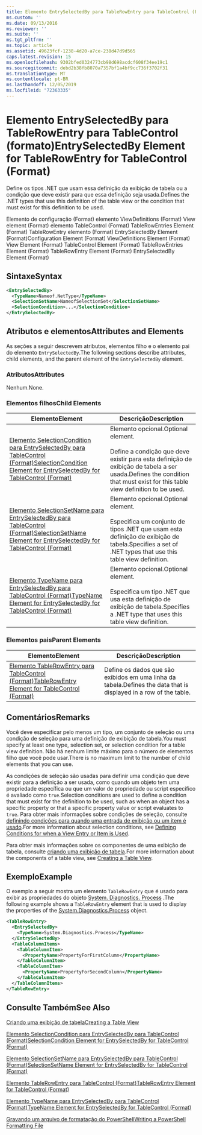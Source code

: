 ```yaml
---
title: Elemento EntrySelectedBy para TableRowEntry para TableControl (Format) | Microsoft Docs
ms.custom: ''
ms.date: 09/13/2016
ms.reviewer: ''
ms.suite: ''
ms.tgt_pltfrm: ''
ms.topic: article
ms.assetid: 49623fcf-1238-4d20-a7ce-238d47d9d565
caps.latest.revision: 15
ms.openlocfilehash: 9302bfed0324773cb98d698acdcf608f34ee19c1
ms.sourcegitcommit: debd2b38fb8070a7357bf1a4bf9cc736f3702f31
ms.translationtype: MT
ms.contentlocale: pt-BR
ms.lasthandoff: 12/05/2019
ms.locfileid: "72363335"
---
```

# <a name="entryselectedby-element-for-tablerowentry--for-tablecontrol-format"></a><span data-ttu-id="67cf4-102">Elemento EntrySelectedBy para TableRowEntry para TableControl (formato)</span><span class="sxs-lookup"><span data-stu-id="67cf4-102">EntrySelectedBy Element for TableRowEntry  for TableControl (Format)</span></span>

<span data-ttu-id="67cf4-103">Define os tipos .NET que usam essa definição da exibição de tabela ou a condição que deve existir para que essa definição seja usada.</span><span class="sxs-lookup"><span data-stu-id="67cf4-103">Defines the .NET types that use this definition of the table view or the condition that must exist for this definition to be used.</span></span>

<span data-ttu-id="67cf4-104">Elemento de configuração (Format) elemento ViewDefinitions (Format) View element (Format) elemento TableControl (Format) TableRowEntries Element (Format) TableRowEntry elemento (Format) EntrySelectedBy Element (Format)</span><span class="sxs-lookup"><span data-stu-id="67cf4-104">Configuration Element (Format) ViewDefinitions Element (Format) View Element (Format) TableControl Element (Format) TableRowEntries Element (Format) TableRowEntry Element (Format) EntrySelectedBy Element (Format)</span></span>

## <a name="syntax"></a><span data-ttu-id="67cf4-105">Sintaxe</span><span class="sxs-lookup"><span data-stu-id="67cf4-105">Syntax</span></span>

```xml
<EntrySelectedBy>
  <TypeName>Nameof.NetType</TypeName>
  <SelectionSetName>NameofSelectionSet</SelectionSetName>
  <SelectionCondition>...</SelectionCondition>
</EntrySelectedBy>
```

## <a name="attributes-and-elements"></a><span data-ttu-id="67cf4-106">Atributos e elementos</span><span class="sxs-lookup"><span data-stu-id="67cf4-106">Attributes and Elements</span></span>

<span data-ttu-id="67cf4-107">As seções a seguir descrevem atributos, elementos filho e o elemento pai do elemento `EntrySelectedBy`.</span><span class="sxs-lookup"><span data-stu-id="67cf4-107">The following sections describe attributes, child elements, and the parent element of the `EntrySelectedBy` element.</span></span>

### <a name="attributes"></a><span data-ttu-id="67cf4-108">Atributos</span><span class="sxs-lookup"><span data-stu-id="67cf4-108">Attributes</span></span>

<span data-ttu-id="67cf4-109">Nenhum.</span><span class="sxs-lookup"><span data-stu-id="67cf4-109">None.</span></span>

### <a name="child-elements"></a><span data-ttu-id="67cf4-110">Elementos filhos</span><span class="sxs-lookup"><span data-stu-id="67cf4-110">Child Elements</span></span>

|<span data-ttu-id="67cf4-111">Elemento</span><span class="sxs-lookup"><span data-stu-id="67cf4-111">Element</span></span>|<span data-ttu-id="67cf4-112">Descrição</span><span class="sxs-lookup"><span data-stu-id="67cf4-112">Description</span></span>|
|-------------|-----------------|
|[<span data-ttu-id="67cf4-113">Elemento SelectionCondition para EntrySelectedBy para TableControl (Format)</span><span class="sxs-lookup"><span data-stu-id="67cf4-113">SelectionCondition Element for EntrySelectedBy for TableControl (Format)</span></span>](./selectioncondition-element-for-entryselectedby-for-tablecontrol-format.md)|<span data-ttu-id="67cf4-114">Elemento opcional.</span><span class="sxs-lookup"><span data-stu-id="67cf4-114">Optional element.</span></span><br /><br /> <span data-ttu-id="67cf4-115">Define a condição que deve existir para esta definição de exibição de tabela a ser usada.</span><span class="sxs-lookup"><span data-stu-id="67cf4-115">Defines the condition that must exist for this table view definition to be used.</span></span>|
|[<span data-ttu-id="67cf4-116">Elemento SelectionSetName para EntrySelectedBy para TableControl (Format)</span><span class="sxs-lookup"><span data-stu-id="67cf4-116">SelectionSetName Element for EntrySelectedBy for TableControl (Format)</span></span>](./selectionsetname-element-for-entryselectedby-for-tablecontrol-format.md)|<span data-ttu-id="67cf4-117">Elemento opcional.</span><span class="sxs-lookup"><span data-stu-id="67cf4-117">Optional element.</span></span><br /><br /> <span data-ttu-id="67cf4-118">Especifica um conjunto de tipos .NET que usam esta definição de exibição de tabela.</span><span class="sxs-lookup"><span data-stu-id="67cf4-118">Specifies a set of .NET types that use this table view definition.</span></span>|
|[<span data-ttu-id="67cf4-119">Elemento TypeName para EntrySelectedBy para TableControl (Format)</span><span class="sxs-lookup"><span data-stu-id="67cf4-119">TypeName Element for EntrySelectedBy for TableControl (Format)</span></span>](./typename-element-for-entryselectedby-for-tablecontrol-format.md)|<span data-ttu-id="67cf4-120">Elemento opcional.</span><span class="sxs-lookup"><span data-stu-id="67cf4-120">Optional element.</span></span><br /><br /> <span data-ttu-id="67cf4-121">Especifica um tipo .NET que usa esta definição de exibição de tabela.</span><span class="sxs-lookup"><span data-stu-id="67cf4-121">Specifies a .NET type that uses this table view definition.</span></span>|

### <a name="parent-elements"></a><span data-ttu-id="67cf4-122">Elementos pais</span><span class="sxs-lookup"><span data-stu-id="67cf4-122">Parent Elements</span></span>

|<span data-ttu-id="67cf4-123">Elemento</span><span class="sxs-lookup"><span data-stu-id="67cf4-123">Element</span></span>|<span data-ttu-id="67cf4-124">Descrição</span><span class="sxs-lookup"><span data-stu-id="67cf4-124">Description</span></span>|
|-------------|-----------------|
|[<span data-ttu-id="67cf4-125">Elemento TableRowEntry para TableControl (Format)</span><span class="sxs-lookup"><span data-stu-id="67cf4-125">TableRowEntry Element for TableControl (Format)</span></span>](./tablerowentry-element-for-tablerowentries-for-tablecontrol-format.md)|<span data-ttu-id="67cf4-126">Define os dados que são exibidos em uma linha da tabela.</span><span class="sxs-lookup"><span data-stu-id="67cf4-126">Defines the data that is displayed in a row of the table.</span></span>|

## <a name="remarks"></a><span data-ttu-id="67cf4-127">Comentários</span><span class="sxs-lookup"><span data-stu-id="67cf4-127">Remarks</span></span>

<span data-ttu-id="67cf4-128">Você deve especificar pelo menos um tipo, um conjunto de seleção ou uma condição de seleção para uma definição de exibição de tabela.</span><span class="sxs-lookup"><span data-stu-id="67cf4-128">You must specify at least one type, selection set, or selection condition for a table view definition.</span></span> <span data-ttu-id="67cf4-129">Não há nenhum limite máximo para o número de elementos filho que você pode usar.</span><span class="sxs-lookup"><span data-stu-id="67cf4-129">There is no maximum limit to the number of child elements that you can use.</span></span>

<span data-ttu-id="67cf4-130">As condições de seleção são usadas para definir uma condição que deve existir para a definição a ser usada, como quando um objeto tem uma propriedade específica ou que um valor de propriedade ou script específico é avaliado como `true`.</span><span class="sxs-lookup"><span data-stu-id="67cf4-130">Selection conditions are used to define a condition that must exist for the definition to be used, such as when an object has a specific property or that a specific property value or script evaluates to `true`.</span></span> <span data-ttu-id="67cf4-131">Para obter mais informações sobre condições de seleção, consulte [definindo condições para quando uma entrada de exibição ou um item é usado](./defining-conditions-for-displaying-data.md).</span><span class="sxs-lookup"><span data-stu-id="67cf4-131">For more information about selection conditions, see [Defining Conditions for when a View Entry or Item is Used](./defining-conditions-for-displaying-data.md).</span></span>

<span data-ttu-id="67cf4-132">Para obter mais informações sobre os componentes de uma exibição de tabela, consulte [criando uma exibição de tabela](./creating-a-table-view.md).</span><span class="sxs-lookup"><span data-stu-id="67cf4-132">For more information about the components of a table view, see [Creating a Table View](./creating-a-table-view.md).</span></span>

## <a name="example"></a><span data-ttu-id="67cf4-133">Exemplo</span><span class="sxs-lookup"><span data-stu-id="67cf4-133">Example</span></span>

<span data-ttu-id="67cf4-134">O exemplo a seguir mostra um elemento `TableRowEntry` que é usado para exibir as propriedades do objeto [System. Diagnostics. Process](/dotnet/api/System.Diagnostics.Process) .</span><span class="sxs-lookup"><span data-stu-id="67cf4-134">The following example shows a `TableRowEntry` element that is used to display the properties of the [System.Diagnostics.Process](/dotnet/api/System.Diagnostics.Process) object.</span></span>

```xml
<TableRowEntry>
  <EntrySelectedBy>
    <TypeName>System.Diagnostics.Process</TypeName>
  </EntrySelectedBy>
  <TableColumnItems>
    <TableColumnItem>
      <PropertyName>PropertyForFirstColumn</PropertyName>
    </TableColumnItem>
    <TableColumnItem>
      <PropertyName>PropertyForSecondColumn</PropertyName>
    </TableColumnItem>
  </TableColumnItems>
</TableRowEntry>
```

## <a name="see-also"></a><span data-ttu-id="67cf4-135">Consulte Também</span><span class="sxs-lookup"><span data-stu-id="67cf4-135">See Also</span></span>

[<span data-ttu-id="67cf4-136">Criando uma exibição de tabela</span><span class="sxs-lookup"><span data-stu-id="67cf4-136">Creating a Table View</span></span>](./creating-a-table-view.md)

[<span data-ttu-id="67cf4-137">Elemento SelectionCondition para EntrySelectedBy para TableControl (Format)</span><span class="sxs-lookup"><span data-stu-id="67cf4-137">SelectionCondition Element for EntrySelectedBy for TableControl (Format)</span></span>](./selectioncondition-element-for-entryselectedby-for-tablecontrol-format.md)

[<span data-ttu-id="67cf4-138">Elemento SelectionSetName para EntrySelectedBy para TableControl (Format)</span><span class="sxs-lookup"><span data-stu-id="67cf4-138">SelectionSetName Element for EntrySelectedBy for TableControl (Format)</span></span>](./selectionsetname-element-for-entryselectedby-for-tablecontrol-format.md)

[<span data-ttu-id="67cf4-139">Elemento TableRowEntry para TableControl (Format)</span><span class="sxs-lookup"><span data-stu-id="67cf4-139">TableRowEntry Element for TableControl (Format)</span></span>](./tablerowentry-element-for-tablerowentries-for-tablecontrol-format.md)

[<span data-ttu-id="67cf4-140">Elemento TypeName para EntrySelectedBy para TableControl (Format)</span><span class="sxs-lookup"><span data-stu-id="67cf4-140">TypeName Element for EntrySelectedBy for TableControl (Format)</span></span>](./typename-element-for-entryselectedby-for-tablecontrol-format.md)

[<span data-ttu-id="67cf4-141">Gravando um arquivo de formatação do PowerShell</span><span class="sxs-lookup"><span data-stu-id="67cf4-141">Writing a PowerShell Formatting File</span></span>](./writing-a-powershell-formatting-file.md)
